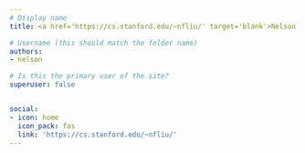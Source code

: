 ```yaml
---
# Display name
title: <a href='https://cs.stanford.edu/~nfliu/' target='blank'>Nelson F. Liu</a>

# Username (this should match the folder name)
authors:
- nelson

# Is this the primary user of the site?
superuser: false


social:
- icon: home
  icon_pack: fas
  link: 'https://cs.stanford.edu/~nfliu/'
---
```

